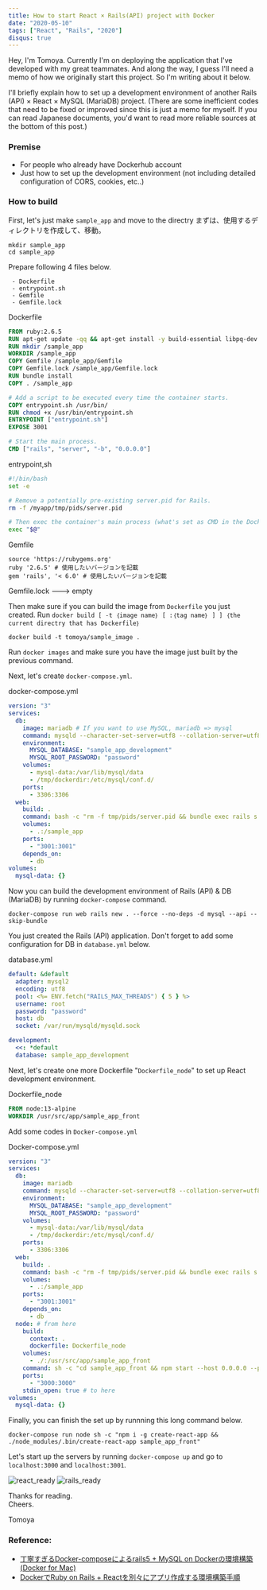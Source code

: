 ```yaml
---
title: How to start React × Rails(API) project with Docker
date: "2020-05-10"
tags: ["React", "Rails", "2020"]
disqus: true
---
```


Hey, I'm Tomoya.
Currently I'm on deploying the application that I've developed with my great teammates. And along the way, I guess I'll need a memo of how we originally start this project. So I'm writing about it below.

I'll briefly explain how to set up a development environment of another Rails (API) × React × MySQL (MariaDB) project.
 (There are some inefficient codes that need to be fixed or improved since this is just a memo for myself. If you can read Japanese documents, you'd want to read more reliable sources at the bottom of this post.)


### Premise
 - For people who already have Dockerhub account
 - Just how to set up the development environment (not including detailed configuration of CORS, cookies, etc..)

### How to build
First, let's just make `sample_app` and move to the directry
まずは、使用するディレクトリを作成して、移動。

```terminal
mkdir sample_app
cd sample_app
```

Prepare following 4 files below.

```
 - Dockerfile
 - entrypoint.sh
 - Gemfile
 - Gemfile.lock
```

Dockerfile
```Dockerfile
FROM ruby:2.6.5
RUN apt-get update -qq && apt-get install -y build-essential libpq-dev nodejs
RUN mkdir /sample_app 
WORKDIR /sample_app
COPY Gemfile /sample_app/Gemfile
COPY Gemfile.lock /sample_app/Gemfile.lock
RUN bundle install
COPY . /sample_app

# Add a script to be executed every time the container starts.
COPY entrypoint.sh /usr/bin/
RUN chmod +x /usr/bin/entrypoint.sh
ENTRYPOINT ["entrypoint.sh"]
EXPOSE 3001

# Start the main process.
CMD ["rails", "server", "-b", "0.0.0.0"]
```

entrypoint,sh
```sh
#!/bin/bash
set -e

# Remove a potentially pre-existing server.pid for Rails.
rm -f /myapp/tmp/pids/server.pid

# Then exec the container's main process (what's set as CMD in the Dockerfile).
exec "$@"
```

Gemfile
```Gemfile
source 'https://rubygems.org'
ruby '2.6.5' # 使用したいバージョンを記載
gem 'rails', '< 6.0' # 使用したいバージョンを記載
```

Gemfile.lock
---> empty

Then make sure if you can build the image from `Dockerfile` you just created. Run `docker build [ -t ｛image name｝ [ :｛tag name｝ ] ] ｛the current directry that has Dockerfile｝`

```terminal
docker build -t tomoya/sample_image .
```

Run `docker images` and make sure you have the image just built by the previous command.

Next, let's create `docker-compose.yml`.

docker-compose.yml
```yml
version: "3"
services:
  db:
    image: mariadb # If you want to use MySQL, mariadb => mysql
    command: mysqld --character-set-server=utf8 --collation-server=utf8_unicode_ci
    environment:
      MYSQL_DATABASE: "sample_app_development"
      MYSQL_ROOT_PASSWORD: "password"
    volumes:
      - mysql-data:/var/lib/mysql/data
      - /tmp/dockerdir:/etc/mysql/conf.d/
    ports:
      - 3306:3306
  web:
    build: .
    command: bash -c "rm -f tmp/pids/server.pid && bundle exec rails s -p 3001 -b '0.0.0.0'"
    volumes:
      - .:/sample_app
    ports:
      - "3001:3001"
    depends_on:
      - db
volumes:
  mysql-data: {}
```

Now you can build the development environment of Rails (API) & DB (MariaDB) by running `docker-compose` command.

```terminal
docker-compose run web rails new . --force --no-deps -d mysql --api --skip-bundle
```

You just created the Rails (API) application.
Don't forget to add some configuration for DB in `database.yml` below.

database.yml
```yml
default: &default
  adapter: mysql2
  encoding: utf8
  pool: <%= ENV.fetch("RAILS_MAX_THREADS") { 5 } %>
  username: root
  password: "password"
  host: db
  socket: /var/run/mysqld/mysqld.sock

development:
  <<: *default
  database: sample_app_development
```

Next, let's create one more Dockerfile "`Dockerfile_node`" to set up React development environment.

Dockerfile_node
```Dockerfile
FROM node:13-alpine  
WORKDIR /usr/src/app/sample_app_front
```

Add some codes in `Docker-compose.yml`

Docker-compose.yml
```yml
version: "3"
services:
  db:
    image: mariadb
    command: mysqld --character-set-server=utf8 --collation-server=utf8_unicode_ci
    environment:
      MYSQL_DATABASE: "sample_app_development"
      MYSQL_ROOT_PASSWORD: "password"
    volumes:
      - mysql-data:/var/lib/mysql/data
      - /tmp/dockerdir:/etc/mysql/conf.d/
    ports:
      - 3306:3306
  web:
    build: .
    command: bash -c "rm -f tmp/pids/server.pid && bundle exec rails s -p 3001 -b '0.0.0.0'"
    volumes:
      - .:/sample_app
    ports:
      - "3001:3001"
    depends_on:
      - db
  node: # from here
    build:
      context: .
      dockerfile: Dockerfile_node
    volumes:
      - ./:/usr/src/app/sample_app_front
    command: sh -c "cd sample_app_front && npm start --host 0.0.0.0 --port 3000"
    ports:
      - "3000:3000"
    stdin_open: true # to here
volumes:
  mysql-data: {}
```

Finally, you can finish the set up by runnning this long command below.

```terminal
docker-compose run node sh -c "npm i -g create-react-app && ./node_modules/.bin/create-react-app sample_app_front"
```

Let's start up the servers by running `docker-compose up` and go to `localhost:3000` and `localhost:3001`.


![react_ready](react_ready.png)
![rails_ready](rails_ready.png)



Thanks for reading.  
Cheers.

Tomoya

### Reference:
 - [丁寧すぎるDocker-composeによるrails5 + MySQL on Dockerの環境構築(Docker for Mac)](https://qiita.com/azul915/items/5b7063cbc80192343fc0#%E7%92%B0%E5%A2%83rails5%E7%B3%BB%E3%81%A7%E4%BD%9C%E6%88%90%E3%81%97%E3%81%A6%E3%81%BE%E3%81%99)
 - [DockerでRuby on Rails + Reactを別々にアプリ作成する環境構築手順](https://qiita.com/dl10yr/items/b76969da1c2c33595a4a)
